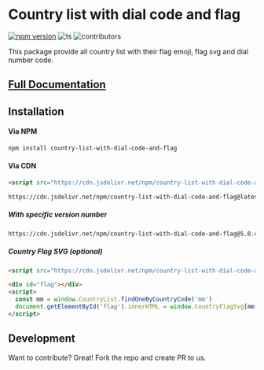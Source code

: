 # Country list with dial code and flag

[![npm version](https://badge.fury.io/js/country-list-with-dial-code-and-flag.svg)](https://badge.fury.io/js/country-list-with-dial-code-and-flag) ![ts](https://badgen.net/badge/Built%20With/TypeScript/blue) ![contributors](https://badgen.net/github/contributors/necessarylion/country-list-with-dial-code-and-flag)

This package provide all country list with their flag emoji, flag svg and dial number code.

## [Full Documentation](https://zin-kyaw-kyaw.gitbook.io/country-flags/)

## Installation

#### Via NPM

```sh
npm install country-list-with-dial-code-and-flag
```

#### Via CDN

```html
<script src="https://cdn.jsdelivr.net/npm/country-list-with-dial-code-and-flag@latest/dist/main.js"></script>

https://cdn.jsdelivr.net/npm/country-list-with-dial-code-and-flag@latest/dist/main.js
```

##### With specific version number

```bash
https://cdn.jsdelivr.net/npm/country-list-with-dial-code-and-flag@5.0.4/dist/main.js
```

##### Country Flag SVG (optional)

```html
<script src="https://cdn.jsdelivr.net/npm/country-list-with-dial-code-and-flag/dist/country-flag-svg.js"></script>
```

```html
<div id="flag"></div>
<script>
  const mm = window.CountryList.findOneByCountryCode('mm')
  document.getElementById('flag').innerHTML = window.CountryFlagSvg[mm.code]
</script>
```

## Development

Want to contribute? Great!
Fork the repo and create PR to us.
